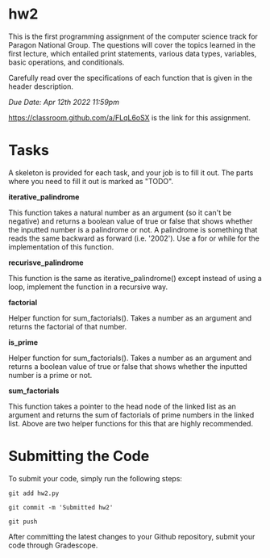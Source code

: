 # hw2
This is the first programming assignment of the computer science track for Paragon National Group. The questions will cover the topics learned in the first lecture, which entailed print statements, various data types, variables, basic operations, and conditionals.

Carefully read over the specifications of each function that is given in the header description.

_Due Date: Apr 12th 2022 11:59pm_

https://classroom.github.com/a/FLqL6oSX is the link for this assignment.

# Tasks
A skeleton is provided for each task, and your job is to fill it out. The parts where you need to fill it out is marked as "TODO".

**iterative_palindrome**

This function takes a natural number as an argument (so it can't be negative) and returns a boolean value of true or false that shows whether the inputted number is a palindrome or not. A palindrome is something that reads the same backward as forward (i.e. '2002'). Use a for or while for the implementation of this function.

**recurisve_palindrome**

This function is the same as iterative_palindrome() except instead of using a loop, implement the function in a recursive way.

**factorial**

Helper function for sum_factorials(). Takes a number as an argument and returns the factorial of that number.

**is_prime**

Helper function for sum_factorials(). Takes a number as an argument and returns a boolean value of true or false that shows whether the inputted number is a prime or not.

**sum_factorials**

This function takes a pointer to the head node of the linked list as an argument and returns the sum of factorials of prime numbers in the linked list. Above are two helper functions for this that are highly recommended.

# Submitting the Code
To submit your code, simply run the following steps:

```
git add hw2.py
```

```
git commit -m 'Submitted hw2'
```

```
git push
```

After committing the latest changes to your Github repository, submit your code through Gradescope.
